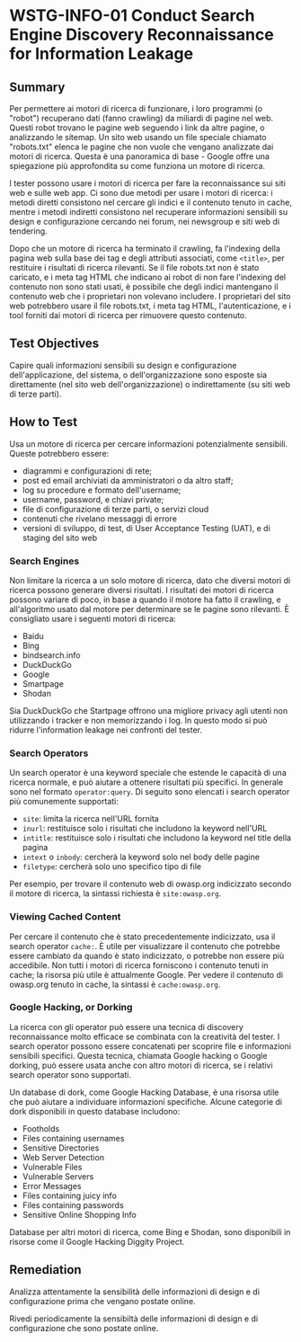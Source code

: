 # WSTG-INFO-01 Conduct Search Engine Discovery Reconnaissance for Information Leakage

## Summary

Per permettere ai motori di ricerca di funzionare, i loro programmi (o "robot") recuperano dati (fanno crawling) da miliardi di pagine nel web.
Questi robot trovano le pagine web seguendo i link da altre pagine, o analizzando le sitemap.
Un sito web usando un file speciale chiamato "robots.txt" elenca le pagine che non vuole che vengano analizzate dai motori di ricerca.
Questa è una panoramica di base - Google offre una spiegazione più approfondita su come funziona un motore di ricerca.

I tester possono usare i motori di ricerca per fare la reconnaissance sui siti web e sulle web app.
Ci sono due metodi per usare i motori di ricerca:
i metodi diretti consistono nel cercare gli indici e il contenuto tenuto in cache,
mentre i metodi indiretti consistono nel recuperare informazioni sensibili su design e configurazione cercando nei forum, nei newsgroup e siti web di tendering.

Dopo che un motore di ricerca ha terminato il crawling, fa l'indexing della pagina web sulla base dei tag e degli attributi associati, come `<title>`, per restituire i risultati di ricerca rilevanti.
Se il file robots.txt non è stato caricato, e i meta tag HTML che indicano ai robot di non fare l'indexing del contenuto non sono stati usati, è possibile che degli indici mantengano il contenuto web che i proprietari non volevano includere.
I proprietari del sito web potrebbero usare il file robots.txt, i meta tag HTML, l'autenticazione, e i tool forniti dai motori di ricerca per rimuovere questo contenuto.

## Test Objectives

Capire quali informazioni sensibili su design e configurazione dell'applicazione, del sistema, o dell'organizzazione sono esposte sia direttamente (nel sito web dell'organizzazione) o indirettamente (su siti web di terze parti).

## How to Test

Usa un motore di ricerca per cercare informazioni potenzialmente sensibili.
Queste potrebbero essere:

- diagrammi e configurazioni di rete;
- post ed email archiviati da amministratori o da altro staff;
- log su procedure e formato dell'username;
- username, password, e chiavi private;
- file di configurazione di terze parti, o servizi cloud
- contenuti che rivelano messaggi di errore
- versioni di sviluppo, di test, di User Acceptance Testing (UAT), e di staging del sito web

### Search Engines

Non limitare la ricerca a un solo motore di ricerca, dato che diversi motori di ricerca possono generare diversi risultati.
I risultati dei motori di ricerca possono variare di poco, in base a quando il motore ha fatto il crawling, e all'algoritmo usato dal motore per determinare se le pagine sono rilevanti.
È consigliato usare i seguenti motori di ricerca:

- Baidu
- Bing
- bindsearch.info
- DuckDuckGo
- Google
- Smartpage
- Shodan

Sia DuckDuckGo che Startpage offrono una migliore privacy agli utenti non utilizzando i tracker e non memorizzando i log.
In questo modo si può ridurre l'information leakage nei confronti del tester.

### Search Operators

Un search operator è una keyword speciale che estende le capacità di una ricerca normale, e può aiutare a ottenere risultati più specifici.
In generale sono nel formato `operator:query`.
Di seguito sono elencati i search operator più comunemente supportati:

- `site`: limita la ricerca nell'URL fornita
- `inurl`: restituisce solo i risultati che includono la keyword nell'URL
- `intitle`: restituisce solo i risultati che includono la keyword nel title della pagina
- `intext` o `inbody`: cercherà la keyword solo nel body delle pagine
- `filetype`: cercherà solo uno specifico tipo di file

Per esempio, per trovare il contenuto web di owasp.org indicizzato secondo il motore di ricerca, la sintassi richiesta è `site:owasp.org`.

### Viewing Cached Content

Per cercare il contenuto che è stato precedentemente indicizzato, usa il search operator `cache:`.
È utile per visualizzare il contenuto che potrebbe essere cambiato da quando è stato indicizzato, o potrebbe non essere più accedibile.
Non tutti i motori di ricerca forniscono i contenuto tenuti in cache; la risorsa più utile è attualmente Google.
Per vedere il contenuto di owasp.org tenuto in cache, la sintassi è `cache:owasp.org`.

### Google Hacking, or Dorking

La ricerca con gli operator può essere una tecnica di discovery reconnaissance molto efficace se combinata con la creatività del tester.
I search operator possono essere concatenati per scoprire file e informazioni sensibili specifici.
Questa tecnica, chiamata Google hacking o Google dorking, può essere usata anche con altro motori di ricerca, se i relativi search operator sono supportati.

Un database di dork, come Google Hacking Database, è una risorsa utile che può aiutare a individuare informazioni specifiche.
Alcune categorie di dork disponibili in questo database includono:

- Footholds
- Files containing usernames
- Sensitive Directories
- Web Server Detection
- Vulnerable Files
- Vulnerable Servers
- Error Messages
- Files containing juicy info
- Files containing passwords
- Sensitive Online Shopping Info

Database per altri motori di ricerca, come Bing e Shodan, sono disponibili in risorse come il Google Hacking Diggity Project.

## Remediation

Analizza attentamente la sensibilità delle informazioni di design e di configurazione prima che vengano postate online.

Rivedi periodicamente la sensibiltà delle informazioni di design e di configurazione che sono postate online.